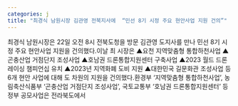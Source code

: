 ```yaml
---
categories: j
title: "최경식 남원시장 김관영 전북지사에  “민선 8기 시정 주요 현안사업 지원 건의”"
---
```

최경식 남원시장은 22일 오전 8시 전북도청을 방문 김관영 도지사를 만나 민선 8기 시정 주요 현안사업 지원을 건의했다.이날 최 시장은 ▲요천 지역맞춤형 통합하천사업 ▲곤충산업 거점단지 조성사업 ▲호남권 드론통합지원센터 구축사업 ▲2023 월드 드론 레이싱 챔피언십 유치 ▲2023년 지역화폐 도비 지원 ▲대한민국 길문화관 조성사업 등 6개 현안 사업에 대해 도 차원의 지원을 건의했다.환경부 ‘지역맞춤형 통합하천사업’, 농림축산식품부 ‘곤충산업 거점단지 조성사업’, 국토교통부 ‘호남권 드론통합지원센터’ 등 정부 공모사업은 전라북도에서